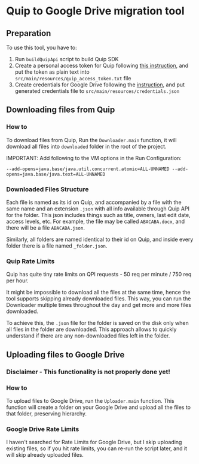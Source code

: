 # Quip to Google Drive migration tool

## Preparation

To use this tool, you have to:

1. Run `buildQuipApi` script to build Quip SDK
2. Create a personal access token for Quip following [this instruction](https://quip.com/api/personal-token), and put
   the token as plain text into `src/main/resources/quip_access_token.txt` file
3. Create credentials for Google Drive following
   the [instruction](https://developers.google.com/drive/api/quickstart/java), and put generated credentials file
   to `src/main/resources/credentials.json`

## Downloading files from Quip

### How to

To download files from Quip, Run the `Downloader.main` function, it will download all files into `downloaded` folder in
the root of the project.

IMPORTANT: Add following to the VM options in the Run Configuration:

```
--add-opens=java.base/java.util.concurrent.atomic=ALL-UNNAMED --add-opens=java.base/java.text=ALL-UNNAMED
```

### Downloaded Files Structure

Each file is named as its id on Quip, and accompanied by a file with the same name and an extension `.json` with all
info available through Quip API for the folder. This json includes things such as title, owners, last edit date,
access levels, etc.
For example, the file may be called `ABACABA.docx`, and there will be a file `ABACABA.json`.

Similarly, all folders are named identical to their id on Quip, and inside every folder there is a file
named `_folder.json`.

### Quip Rate Limits

Quip has quite tiny rate limits on QPI requests - 50 req per minute / 750 req per hour.

It might be impossible to download all the files at the same time, hence the tool supports skipping already downloaded
files. This way, you can run the Downloader multiple times throughout the day and get more and more files downloaded.

To achieve this, the `.json` file for the folder is saved on the disk only when all files in the folder are downloaded.
This approach allows to quickly understand if there are any non-downloaded files left in the folder.

## Uploading files to Google Drive

### Disclaimer - This functionality is not properly done yet!

### How to

To upload files to Google Drive, run the `Uploader.main` function. This function will create a folder on your Google
Drive and upload all the files to that folder, preserving hierarchy.

### Google Drive Rate Limits

I haven't searched for Rate Limits for Google Drive, but I skip uploading existing files, so if you hit rate limits, you
can re-run the script later, and it will skip already uploaded files.
